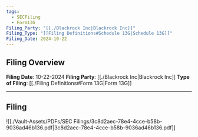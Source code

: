 ```yaml
---
tags:
  - SECFiling
  - Form13G
Filing_Party: "[[./Blackrock Inc|Blackrock Inc]]"
Filing_Type: "[[Filing Definitions#Schedule 13G|Schedule 13G]]"
Filing_Date: 2024-10-22
---
```

## Filing Overview

**Filing Date**: 10-22-2024
**Filing Party**: [[./Blackrock Inc|Blackrock Inc]]
**Type of Filing**: [[./Filing Definitions#Form 13G|Form 13G]]

----
## Filing

![[./Vault-Assets/PDFs/SEC Filings/3c8d2aec-78e4-4cce-b58b-9036ad46b136.pdf|3c8d2aec-78e4-4cce-b58b-9036ad46b136.pdf]]
